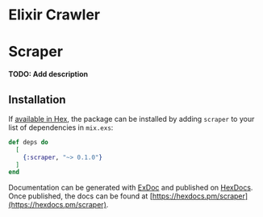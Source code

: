 
# Elixir Crawler
# Scraper

**TODO: Add description**

## Installation

If [available in Hex](https://hex.pm/docs/publish), the package can be installed
by adding `scraper` to your list of dependencies in `mix.exs`:

```elixir
def deps do
  [
    {:scraper, "~> 0.1.0"}
  ]
end
```

Documentation can be generated with [ExDoc](https://github.com/elixir-lang/ex_doc)
and published on [HexDocs](https://hexdocs.pm). Once published, the docs can
be found at [https://hexdocs.pm/scraper](https://hexdocs.pm/scraper).
